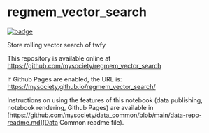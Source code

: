 
# regmem_vector_search

[![badge](https://mybinder.org/badge.svg)](https://mybinder.org/v2/gh/mysociety/regmem_vector_search/HEAD)

Store rolling vector search of twfy

This repository is available online at https://github.com/mysociety/regmem_vector_search

If Github Pages are enabled, the URL is: https://mysociety.github.io/regmem_vector_search/

Instructions on using the features of this notebook (data publishing, notebook rendering, Github Pages) are available in [https://github.com/mysociety/data_common/blob/main/data-repo-readme.md](Data Common readme file).